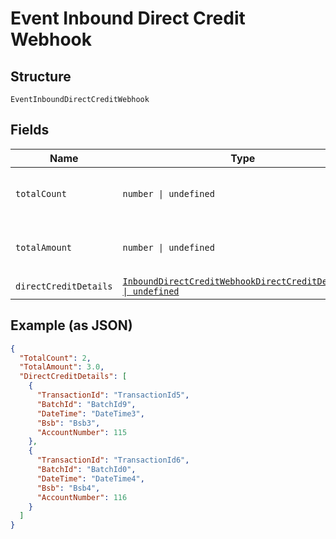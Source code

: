 
# Event Inbound Direct Credit Webhook

## Structure

`EventInboundDirectCreditWebhook`

## Fields

| Name | Type | Tags | Description |
|  --- | --- | --- | --- |
| `totalCount` | `number \| undefined` | Optional | Total Number of Direct Credits. |
| `totalAmount` | `number \| undefined` | Optional | Total Amount of Direct Credits. |
| `directCreditDetails` | [`InboundDirectCreditWebhookDirectCreditDetails[] \| undefined`](../../doc/models/inbound-direct-credit-webhook-direct-credit-details.md) | Optional | - |

## Example (as JSON)

```json
{
  "TotalCount": 2,
  "TotalAmount": 3.0,
  "DirectCreditDetails": [
    {
      "TransactionId": "TransactionId5",
      "BatchId": "BatchId9",
      "DateTime": "DateTime3",
      "Bsb": "Bsb3",
      "AccountNumber": 115
    },
    {
      "TransactionId": "TransactionId6",
      "BatchId": "BatchId0",
      "DateTime": "DateTime4",
      "Bsb": "Bsb4",
      "AccountNumber": 116
    }
  ]
}
```

